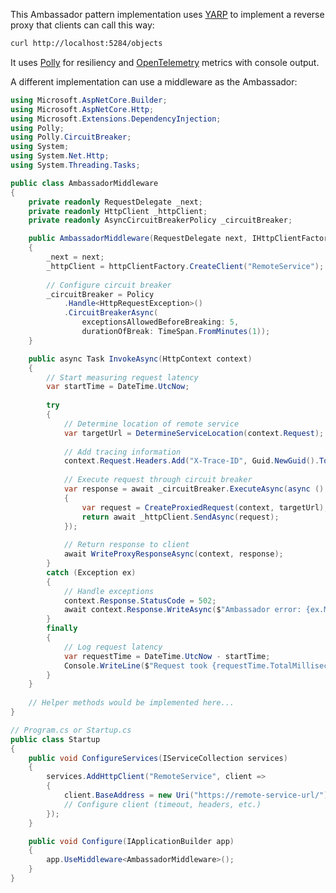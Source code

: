 This Ambassador pattern implementation uses [YARP](https://learn.microsoft.com/en-us/aspnet/core/fundamentals/servers/yarp/getting-started?view=aspnetcore-9.0) to implement a reverse proxy that clients can call this way:
```bash
curl http://localhost:5284/objects
```

It uses [Polly](https://www.pollydocs.org/) for resiliency and [OpenTelemetry](https://learn.microsoft.com/en-us/dotnet/core/diagnostics/observability-with-otel) metrics with console output.

A different implementation can use a middleware as the Ambassador:
```csharp
using Microsoft.AspNetCore.Builder;
using Microsoft.AspNetCore.Http;
using Microsoft.Extensions.DependencyInjection;
using Polly;
using Polly.CircuitBreaker;
using System;
using System.Net.Http;
using System.Threading.Tasks;

public class AmbassadorMiddleware
{
    private readonly RequestDelegate _next;
    private readonly HttpClient _httpClient;
    private readonly AsyncCircuitBreakerPolicy _circuitBreaker;

    public AmbassadorMiddleware(RequestDelegate next, IHttpClientFactory httpClientFactory)
    {
        _next = next;
        _httpClient = httpClientFactory.CreateClient("RemoteService");
        
        // Configure circuit breaker
        _circuitBreaker = Policy
            .Handle<HttpRequestException>()
            .CircuitBreakerAsync(
                exceptionsAllowedBeforeBreaking: 5,
                durationOfBreak: TimeSpan.FromMinutes(1));
    }

    public async Task InvokeAsync(HttpContext context)
    {
        // Start measuring request latency
        var startTime = DateTime.UtcNow;
        
        try
        {
            // Determine location of remote service
            var targetUrl = DetermineServiceLocation(context.Request);
            
            // Add tracing information
            context.Request.Headers.Add("X-Trace-ID", Guid.NewGuid().ToString());
            
            // Execute request through circuit breaker
            var response = await _circuitBreaker.ExecuteAsync(async () => 
            {
                var request = CreateProxiedRequest(context, targetUrl);
                return await _httpClient.SendAsync(request);
            });
            
            // Return response to client
            await WriteProxyResponseAsync(context, response);
        }
        catch (Exception ex)
        {
            // Handle exceptions
            context.Response.StatusCode = 502;
            await context.Response.WriteAsync($"Ambassador error: {ex.Message}");
        }
        finally
        {
            // Log request latency
            var requestTime = DateTime.UtcNow - startTime;
            Console.WriteLine($"Request took {requestTime.TotalMilliseconds}ms");
        }
    }
    
    // Helper methods would be implemented here...
}

// Program.cs or Startup.cs
public class Startup
{
    public void ConfigureServices(IServiceCollection services)
    {
        services.AddHttpClient("RemoteService", client =>
        {
            client.BaseAddress = new Uri("https://remote-service-url/");
            // Configure client (timeout, headers, etc.)
        });
    }

    public void Configure(IApplicationBuilder app)
    {
        app.UseMiddleware<AmbassadorMiddleware>();
    }
}

```